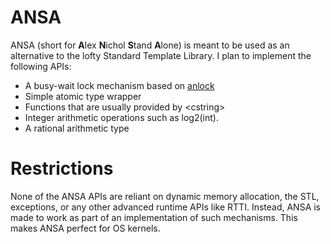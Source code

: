 # ANSA

ANSA (short for **A**lex **N**ichol **S**tand **A**lone) is meant to be used as an alternative to the lofty Standard Template Library. I plan to implement the following APIs:

 * A busy-wait lock mechanism based on [anlock](http://github.com/unixpickle/anlock)
 * Simple atomic type wrapper
 * Functions that are usually provided by &lt;cstring&gt;
 * Integer arithmetic operations such as log2(int).
 * A rational arithmetic type

# Restrictions

None of the ANSA APIs are reliant on dynamic memory allocation, the STL, exceptions, or any other advanced runtime APIs like RTTI. Instead, ANSA is made to work as part of an implementation of such mechanisms. This makes ANSA perfect for OS kernels.
